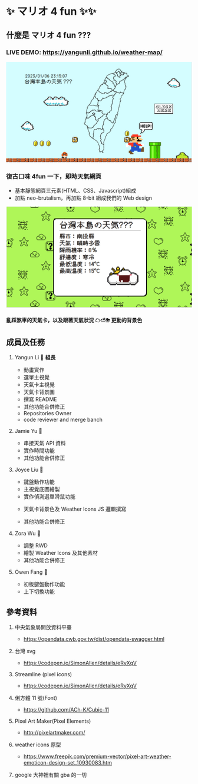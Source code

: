 # ✨ マリオ 4 fun ✨✨

## 什麼是 マリオ 4 fun ???

### **LIVE DEMO**: https://yangunli.github.io/weather-map/

<img width="700" src="./assets/web.png" >

### 復古口味 **4fun** 一下，即時天氣網頁

- 基本靜態網頁三元素(HTML、CSS、Javascript)組成
- 加點 neo-brutalism，再加點 8-bit 組成我們的 Web design

<img width="700" src="./assets/weatherCard.png" >

#### 亂踩煞車的天氣卡，以及跟著天氣狀況 ☁⛅⛈ 更動的背景色

## 成員及任務

1. Yangun Li 🌟 **組長**

   - 動畫實作

   * 選單主視覺
   * 天氣卡主視覺
   * 天氣卡背景圖
   * 撰寫 README
   * 其他功能合併修正
   * Repositories Owner

   - code reviewer and merge banch

1. Jamie Yu 🌟
   - 串接天氣 API 資料
   - 實作時間功能
   * 其他功能合併修正
1. Joyce Liu 🌟

   - 鍵盤動作功能

   * 主視覺底圖繪製

   - 實作偵測選單滑鼠功能

   * 天氣卡背景色及 Weather Icons JS 邏輯撰寫

   * 其他功能合併修正

1. Zora Wu 🌟
   - 調整 RWD
   - 繪製 Weather Icons 及其他素材
   * 其他功能合併修正
1. Owen Fang 🌟
   - 初版鍵盤動作功能
   * 上下切換功能

## 參考資料

1. 中央氣象局開放資料平臺

   - https://opendata.cwb.gov.tw/dist/opendata-swagger.html

1. 台灣 svg

   - https://codepen.io/SimonAllen/details/eRyXqV

1. Streamline (pixel icons)

   - https://codepen.io/SimonAllen/details/eRyXqV

1. 俐方體 11 號(Font)

   - https://github.com/ACh-K/Cubic-11

1. Pixel Art Maker(Pixel Elements)

   - http://pixelartmaker.com/

1. weather icons 原型

   - https://www.freepik.com/premium-vector/pixel-art-weather-emoticon-design-set_10930083.htm

1. google 大神裡有關 gba 的一切
